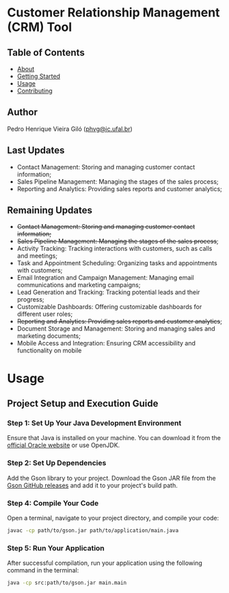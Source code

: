 # Customer Relationship Management (CRM) Tool

## Table of Contents

- [About](#about)
- [Getting Started](#getting_started)
- [Usage](#usage)
- [Contributing](../CONTRIBUTING.md)

## Author
Pedro Henrique Vieira Giló (phvg@ic.ufal.br)

## Last Updates
* Contact Management: Storing and managing customer contact information;
* Sales Pipeline Management: Managing the stages of the sales process;
* Reporting and Analytics: Providing sales reports and customer analytics;

## Remaining Updates

* ~~Contact Management: Storing and managing customer contact information;~~
* ~~Sales Pipeline Management: Managing the stages of the sales process~~;
* Activity Tracking: Tracking interactions with customers, such as calls and meetings;
* Task and Appointment Scheduling: Organizing tasks and appointments with customers;
* Email Integration and Campaign Management: Managing email communications and marketing campaigns;
* Lead Generation and Tracking: Tracking potential leads and their progress;
* Customizable Dashboards: Offering customizable dashboards for different user roles;
* ~~Reporting and Analytics: Providing sales reports and customer analytics~~;
* Document Storage and Management: Storing and managing sales and marketing documents;
* Mobile Access and Integration: Ensuring CRM accessibility and functionality on mobile

# Usage

## Project Setup and Execution Guide

### Step 1: Set Up Your Java Development Environment

Ensure that Java is installed on your machine. You can download it from the [official Oracle website](https://www.oracle.com/java/technologies/javase-downloads.html) or use OpenJDK.

### Step 2: Set Up Dependencies

Add the Gson library to your project. Download the Gson JAR file from the [Gson GitHub releases](https://github.com/google/gson/releases) and add it to your project's build path.

### Step 4: Compile Your Code

Open a terminal, navigate to your project directory, and compile your code:

```bash
javac -cp path/to/gson.jar path/to/application/main.java
```
### Step 5: Run Your Application

After successful compilation, run your application using the following command in the terminal:

```bash
java -cp src:path/to/gson.jar main.main
```


